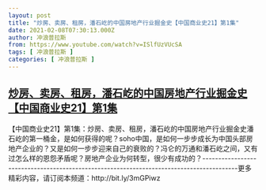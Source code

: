 ```yaml
---
layout: post
title: "炒房、卖房、租房，潘石屹的中国房地产行业掘金史【中国商业史21】第1集"
date: 2021-02-08T07:30:13.000Z
author: 冲浪普拉斯
from: https://www.youtube.com/watch?v=ISlfUzVUcSA
tags: [ 冲浪普拉斯 ]
categories: [ 冲浪普拉斯 ]
---
```

<!--1612769413000-->
[炒房、卖房、租房，潘石屹的中国房地产行业掘金史【中国商业史21】第1集](https://www.youtube.com/watch?v=ISlfUzVUcSA)
------

<div>
【中国商业史21】第1集：炒房、卖房、租房，潘石屹的中国房地产行业掘金史潘石屹的第一桶金，是如何获得的呢？soho中国，是如何一步步成长为中国头部房地产企业的？又是如何一步步迎来自己的衰败的？冯仑的万通和潘石屹之间，又有过怎么样的恩怨矛盾呢？房地产企业为何转型，很少有成功的？-----------------------------------------------------------------------------------------更多精彩内容，请订阅本频道：http://bit.ly/3mGPiwz
</div>
